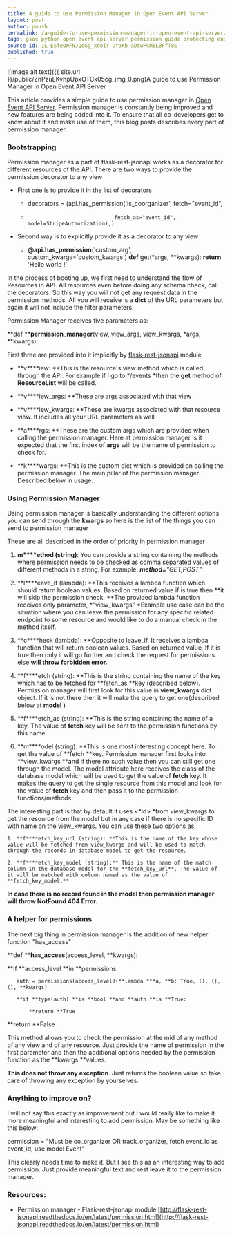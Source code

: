 ```yaml
---
title: A guide to use Permission Manager in Open Event API Server
layout: post
author: poush
permalink: /a-guide-to-use-permission-manager-in-open-event-api-server/
tags: gsoc python open event api server permission guide protecting endpoints flask
source-id: 1L-EsfeOWFNJQoGg_xdoiY-DYoKb-aD5wPCM0LBFfT8E
published: true
---
```

![image alt text]({{ site.url }}/public/ZnPzuLKvhpUpxOTCk05cg_img_0.png)A guide to use Permission Manager in Open Event API Server

This article provides a simple guide to use permission manager in [Open Event API Server](http://github.com/fossasia/open-event-orga-server). Permission manager is constantly being improved and new features are being added into it. To ensure that all co-developers get to know about it and make use of them, this blog posts describes every part of permission manager.

### Bootstrapping

Permission manager as a part of flask-rest-jsonapi works as a decorator for different resources of the API. There are two ways to provide the permission decorator to any view

* First one is to provide it in the list of decorators

    * decorators = (api.has_permission('is_coorganizer', fetch="event_id",

    *                                 fetch_as="event_id", model=StripeAuthorization),)

* Second way is to explicitly provide it as a decorator to any view

    * **@api.has_permission**('custom_arg', custom_kwargs='custom_kwargs')
    **def** get(*args, **kwargs):
        **return** 'Hello world !'

In the process of booting up, we first need to understand the flow of Resources in API. All resources even before doing any schema check, call the decorators. So this way you will not get any request data in the permission methods. All you will receive is a **dict** of the URL parameters but again it will not include the filter parameters.

Permission Manager receives five parameters as:

**def ****permission_manager**(view, view_args, view_kwargs, *args, **kwargs):

First three are provided into it implicitly by [flask-rest-jsonapi](https://flask-rest-jsonapi.readthedocs.io/) module

* **v****iew: **This is the resource's view method which is called through the API. For example if I go to */events *then the **get** method of **ResourceList** will be called.

* **v****iew_args: **These are args associated with that view

* **v****iew_kwargs: **These are kwargs associated with that resource view. It includes all your URL parameters as well

* **a****rgs: **These are the custom args which are provided when calling the permission manager. Here at permission manager is it expected that the first index of **args** will be the name of permission to check for.

* **k****wargs: **This is the custom dict which is provided on calling the permission manager. The main pillar of the permission manager. Described below in usage.

### Using Permission Manager

Using permission manager is basically understanding the different options you can send through the **kwargs** so here is the list of the things you can send to permission manager

These are all described in the order of priority in permission manager

1. **m****ethod (string)**: You can provide a string containing the methods where permission needs to be checked as comma separated values of different methods in a string.
For example: **_method=_***"GET,POST”*

2. **l****eave_if (lambda): **This receives a lambda function which should return boolean values. Based on returned value if is true then **it will skip the permission check. **The provided lambda function receives only parameter, *"view_kwargs"
*Example use case can be the situation where you can leave the permission for any specific related endpoint to some resource and would like to do a manual check in the method itself.

3. **c****heck (lambda): **Opposite to leave_if. It receives a lambda function that will return boolean values. Based on returned value, If it is true then only it will go further and check the request for permissions else **will throw forbidden error.**

4. **f****etch (string): **This is the string containing the name of the key which has to be fetched for **fetch_as **key (described below). Permission manager will first look for this value in **view_kwargs** dict object. If it is not there then it will make the query to get one(described below at **model )**

5. **f****etch_as (string): **This is the string containing the name of a key. The value of **fetch** key will be sent to the permission functions by this name.

6. **m****odel (string): **This is one most interesting concept here. To get the value of **fetch **key. Permission manager first looks into **view_kwargs **and if there no such value then you can still get one through the model. The model attribute here receives the class of the database model which will be used to get the value of **fetch** key.
It makes the query to get the single resource from this model and look for the value of **fetch** key and then pass it to the permission functions/methods.

The interesting part is that by default it uses <*id> *from view_kwargs to get the resource from the model but in any case if there is no specific ID with name <id> on the view_kwargs. You can use these two options as:

    1. **f****etch_key_url (string): **This is the name of the key whose value will be fetched from view_kwargs and will be used to match through the records in database model to get the resource.

    2. **f****etch_key_model (string):** This is the name of the match column in the database model for the **fetch_key_url**, The value of it will be matched with column named as the value of **fetch_key_model.**

**In case there is no record found in the model then permission manager will throw NotFound 404 Error.**

### A helper for permissions

The next big thing in permission manager is the addition of new helper function "has_access"

**def ****has_access**(access_level, **kwargs):

   **if **access_level **in **permissions:

       auth = permissions[access_level](**lambda ***a, **b: True, (), {}, (), **kwargs)

       **if **type(auth) **is **bool **and **auth **is **True:

           **return **True

   **return **False

This method allows you to check the permission at the mid of any method of any view and of any resource. Just provide the name of permission in the first parameter and then the additional options needed by the permission function as the **kwargs **values.

**This does not throw any exception**. Just returns the boolean value so take care of throwing any exception by yourselves.

### Anything to improve on?

I will not say this exactly as improvement but I would really like to make it more meaningful and interesting to add permission. May be something like this below:

permission = "Must be co_organizer OR track_organizer, fetch event_id as event_id, use model Event"

This clearly needs time to make it. But I see this as an interesting way to add permission. Just provide meaningful text and rest leave it to the permission manager.

### Resources:

* Permission manager - Flask-rest-jsonapi module
[http://flask-rest-jsonapi.readthedocs.io/en/latest/permission.html](http://flask-rest-jsonapi.readthedocs.io/en/latest/permission.html)

